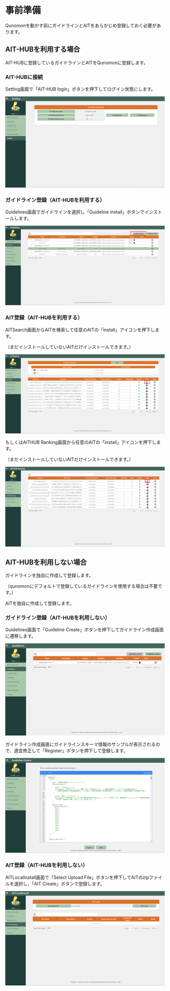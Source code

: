 # 事前準備

Qunomonを動かす前にガイドラインとAITをあらかじめ登録しておく必要があります。

## AIT-HUBを利用する場合

AIT-HUBに登録しているガイドラインとAITをQunomonに登録します。

### AIT-HUBに接続

Setting画面で「AIT-HUB login」ボタンを押下してログイン状態にします。

![0101](01/01.png)

### ガイドライン登録（AIT-HUBを利用する）

Guidelines画面でガイドラインを選択し「Guideline install」ボタンでインストールします。

![0102](01/02.png)

### AIT登録（AIT-HUBを利用する）

AITSearch画面からAITを検索して任意のAITの「install」アイコンを押下します。

（まだインストールしていないAITだけインストールできます。）

![0103](01/03.png)

もしくはAITHUB Ranking画面から任意のAITの「install」アイコンを押下します。

（まだインストールしていないAITだけインストールできます。）

![0104](01/04.png)

## AIT-HUBを利用しない場合

ガイドラインを独自に作成して登録します。

（qunomonにデフォルトで登録しているガイドラインを使用する場合は不要です。）

AITを独自に作成して登録します。

### ガイドライン登録（AIT-HUBを利用しない）

Guidelines画面で「Guideline Create」ボタンを押下してガイドライン作成画面に遷移します。

![0201](02/01.png)

ガイドライン作成画面にガイドラインスキーマ情報のサンプルが表示されるので、適宜修正して「Register」ボタンを押下して登録します。

![0202](02/02.png)

### AIT登録（AIT-HUBを利用しない）

AITLocalInstall画面で「Select Upload File」ボタンを押下してAITのzipファイルを選択し、「AIT Create」ボタンで登録します。

![0203](02/03.png)

